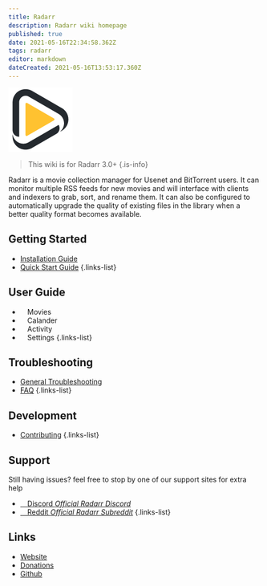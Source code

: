 ```yaml
---
title: Radarr
description: Radarr wiki homepage
published: true
date: 2021-05-16T22:34:58.362Z
tags: radarr
editor: markdown
dateCreated: 2021-05-16T13:53:17.360Z
---
```


![outl128.png](/assets/radarr/outl128.png)

> This wiki is for Radarr 3.0+
{.is-info}


Radarr is a movie collection manager for Usenet and BitTorrent users. It can monitor multiple RSS feeds for new movies and will interface with clients and indexers to grab, sort, and rename them. It can also be configured to automatically upgrade the quality of existing files in the library when a better quality format becomes available.

## Getting Started
- [Installation Guide](/Radarr/Installation)
- [Quick Start Guide](/Radarr/Quick-Start-Guide)
{.links-list}

## User Guide
- <i class="fas fa-play"></i>&emsp;Movies
- <i class="fas fa-calendar-alt"></i>&emsp;Calander
- <i class="fas fa-clock"></i>&emsp;Activity
- <i class="fas fa-cogs"></i>&emsp;Settings
{.links-list}

## Troubleshooting
- [General Troubleshooting](/Radarr/Troubleshooting)
- [FAQ](/Radarr/FAQ)
{.links-list}

## Development
- [Contributing](/Radarr/Contributing)
{.links-list}

## Support
Still having issues? feel free to stop by one of our support sites for extra help

- [<i class="fab fa-discord"></i>&emsp;Discord *Official Radarr Discord*](https://radarr.video/discord)
- [<i class="fab fa-reddit"></i>&emsp;Reddit *Official Radarr Subreddit*](https://reddit.com/r/radarr)
{.links-list}

## Links
- [Website](https://radarr.video)
- [Donations](https://opencollective.com/radarr)
- [Github](https://github.com/radarr/radarr)
